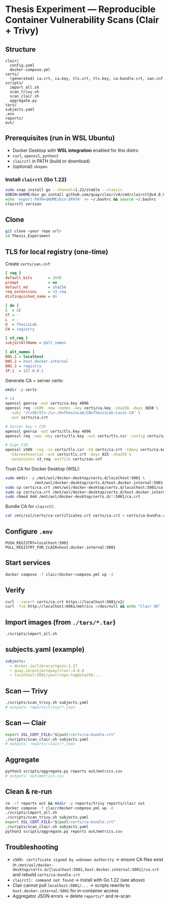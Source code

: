 # Thesis Experiment — Reproducible Container Vulnerability Scans (Clair + Trivy)

## Structure
```
clair/
  config.yaml
  docker-compose.yml
certs/
  (generated) ca.crt, ca.key, tls.crt, tls.key, ca-bundle.crt, san.cnf
scripts/
  import_all.sh
  scan_trivy.sh
  scan_clair.sh
  aggregate.py
tars/
subjects.yaml
.env
reports/
out/
```

## Prerequisites (run in WSL Ubuntu)
- Docker Desktop with **WSL integration** enabled for this distro
- `curl`, `openssl`, `python3`
- `clairctl` in PATH (build or download)
- (optional) `skopeo`

### Install `clairctl` (Go 1.22)
```bash
sudo snap install go --channel=1.22/stable --classic
GOBIN=$HOME/bin go install github.com/quay/clair/v4/cmd/clairctl@v4.8.0
echo 'export PATH=$HOME/bin:$PATH' >> ~/.bashrc && source ~/.bashrc
clairctl version
```

## Clone
```bash
git clone <your repo url>
cd Thesis_Experiment
```

## TLS for local registry (one-time)
Create `certs/san.cnf`:
```ini
[ req ]
default_bits       = 2048
prompt             = no
default_md         = sha256
req_extensions     = v3_req
distinguished_name = dn

[ dn ]
C  = SE
ST = -
L  = -
O  = ThesisLab
CN = registry

[ v3_req ]
subjectAltName = @alt_names

[ alt_names ]
DNS.1 = localhost
DNS.2 = host.docker.internal
DNS.3 = registry
IP.1  = 127.0.0.1
```

Generate CA + server certs:
```bash
mkdir -p certs

# CA
openssl genrsa -out certs/ca.key 4096
openssl req -x509 -new -nodes -key certs/ca.key -sha256 -days 3650 \
  -subj "/C=SE/ST=-/L=-/O=ThesisLab/CN=ThesisLab-Local-CA" \
  -out certs/ca.crt

# Server key + CSR
openssl genrsa -out certs/tls.key 4096
openssl req -new -key certs/tls.key -out certs/tls.csr -config certs/san.cnf

# Sign CSR
openssl x509 -req -in certs/tls.csr -CA certs/ca.crt -CAkey certs/ca.key \
  -CAcreateserial -out certs/tls.crt -days 825 -sha256 \
  -extensions v3_req -extfile certs/san.cnf
```

Trust CA for Docker Desktop (WSL):
```bash
sudo mkdir -p /mnt/wsl/docker-desktop/certs.d/localhost:5001 \
             /mnt/wsl/docker-desktop/certs.d/host.docker.internal:5001
sudo cp certs/ca.crt /mnt/wsl/docker-desktop/certs.d/localhost:5001/ca.crt
sudo cp certs/ca.crt /mnt/wsl/docker-desktop/certs.d/host.docker.internal:5001/ca.crt
sudo chmod 644 /mnt/wsl/docker-desktop/certs.d/*:5001/ca.crt
```

Bundle CA for `clairctl`:
```bash
cat /etc/ssl/certs/ca-certificates.crt certs/ca.crt > certs/ca-bundle.crt
```

## Configure `.env`
```dotenv
PUSH_REGISTRY=localhost:5001
PULL_REGISTRY_FOR_CLAIR=host.docker.internal:5001
```

## Start services
```bash
docker compose -f clair/docker-compose.yml up -d
```

## Verify
```bash
curl --cacert certs/ca.crt https://localhost:5001/v2/
curl -fsS http://localhost:6061/metrics >/dev/null && echo "Clair OK"
```

## Import images (from `./tars/*.tar`)
```bash
./scripts/import_all.sh
```

## subjects.yaml (example)
```yaml
subjects:
  - docker.io/library/nginx:1.27
  - quay.io/projectquay/clair:4.8.0
  - localhost:5001/your/repo:tag@sha256:...
```

## Scan — Trivy
```bash
./scripts/scan_trivy.sh subjects.yaml
# outputs: reports/trivy/*.json
```

## Scan — Clair
```bash
export SSL_CERT_FILE="$(pwd)/certs/ca-bundle.crt"
./scripts/scan_clair.sh subjects.yaml
# outputs: reports/clair/*.json
```

## Aggregate
```bash
python3 scripts/aggregate.py reports out/metrics.csv
# outputs: out/metrics.csv
```

## Clean & re-run
```bash
rm -rf reports out && mkdir -p reports/trivy reports/clair out
docker compose -f clair/docker-compose.yml up -d
./scripts/import_all.sh
./scripts/scan_trivy.sh subjects.yaml
export SSL_CERT_FILE="$(pwd)/certs/ca-bundle.crt"
./scripts/scan_clair.sh subjects.yaml
python3 scripts/aggregate.py reports out/metrics.csv
```

## Troubleshooting
- `x509: certificate signed by unknown authority` → ensure CA files exist in `/mnt/wsl/docker-desktop/certs.d/{localhost:5001,host.docker.internal:5001}/ca.crt` and rebuild `certs/ca-bundle.crt`
- `clairctl: command not found` → install with Go 1.22 (see above)
- Clair cannot pull `localhost:5001/...` → scripts rewrite to `host.docker.internal:5001` for in-container access
- Aggregator JSON errors → delete `reports/*` and re-scan
